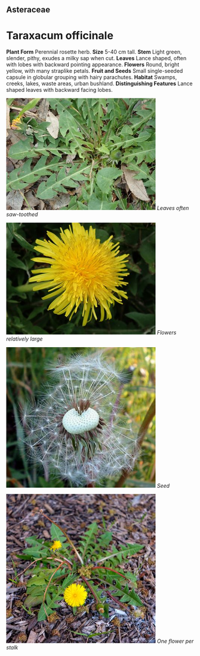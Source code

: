 ## Asteraceae
# Taraxacum officinale

**Plant Form** Perennial rosette herb. **Size** 5-40 cm tall. **Stem** Light green, slender, pithy, exudes a milky sap when cut. **Leaves** Lance shaped, often with lobes with backward pointing appearance. **Flowers** Round, bright yellow, with many straplike petals. **Fruit and Seeds** Small single-seeded capsule in globular grouping with hairy parachutes. **Habitat** Swamps, creeks, lakes, waste areas, urban bushland. **Distinguishing Features** Lance shaped leaves with backward facing lobes.


![Leaves often saw-toothed](1688_P9210475.jpg)
 *Leaves often saw-toothed* 

![Flowers relatively large](3119_P6163437.jpg)
 *Flowers relatively large* 

![Seed](35983_p-2113-dandilion2.jpg)
 *Seed* 

![One flower per stalk](61992__DSF2451.jpg)
 *One flower per stalk* 

